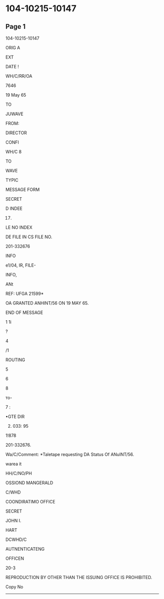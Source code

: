 # 104-10215-10147

## Page 1

104-10215-10147

ORIG A

EXT

DATE !

WH/C/RR/OA

7646

19 May 65

TO

JUWAVE

FROM:

DIRECTOR

CONFI

WH/C 8

TO

WAVE

TYPIC

MESSAGE FORM

SECRET

D INDEE

17.

LE NO INDEX

DE FILE IN CS FILE NO.

201-332676

INFO

e1/04, IR, FILE-

INFO,

ANt

REF: UFGA 21599*

OA GRANTED ANHINT/56 ON 19 MAY 65.

END OF MESSAGE

1 1i

?

4

/1

ROUTING

5

6

8

то-

7 :

•GTE DIR

2. 033: 95

1!878

201-332676.

Wa/C/Comment: *Taletape requesting DA Status Of ANuINT/56.

warea it

HH/C/NO/PH

OSSIOND MANGERALD

C/WHD

COONDIRATIMO OFFICE

SECRET

JOHN I.

HART

DCWHD/C

AUTNENTICATENG

OFFICEN

20-3

REPRODUCTION BY OTHER THAN THE ISSUING OFFICE IS PROHIBITED.

Copy No

---

